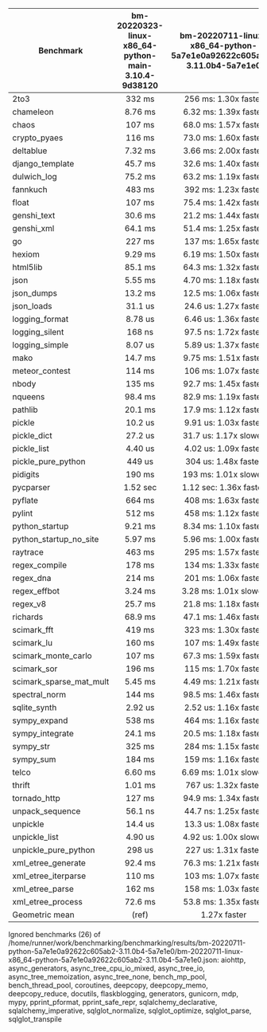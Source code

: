 | Benchmark               | bm-20220323-linux-x86_64-python-main-3.10.4-9d38120 | bm-20220711-linux-x86_64-python-5a7e1e0a92622c605ab2-3.11.0b4-5a7e1e0 |
|-------------------------|:---------------------------------------------------:|:---------------------------------------------------------------------:|
| 2to3                    | 332 ms                                              | 256 ms: 1.30x faster                                                  |
| chameleon               | 8.76 ms                                             | 6.32 ms: 1.39x faster                                                 |
| chaos                   | 107 ms                                              | 68.0 ms: 1.57x faster                                                 |
| crypto_pyaes            | 116 ms                                              | 73.0 ms: 1.60x faster                                                 |
| deltablue               | 7.32 ms                                             | 3.66 ms: 2.00x faster                                                 |
| django_template         | 45.7 ms                                             | 32.6 ms: 1.40x faster                                                 |
| dulwich_log             | 75.2 ms                                             | 63.2 ms: 1.19x faster                                                 |
| fannkuch                | 483 ms                                              | 392 ms: 1.23x faster                                                  |
| float                   | 107 ms                                              | 75.4 ms: 1.42x faster                                                 |
| genshi_text             | 30.6 ms                                             | 21.2 ms: 1.44x faster                                                 |
| genshi_xml              | 64.1 ms                                             | 51.4 ms: 1.25x faster                                                 |
| go                      | 227 ms                                              | 137 ms: 1.65x faster                                                  |
| hexiom                  | 9.29 ms                                             | 6.19 ms: 1.50x faster                                                 |
| html5lib                | 85.1 ms                                             | 64.3 ms: 1.32x faster                                                 |
| json                    | 5.55 ms                                             | 4.70 ms: 1.18x faster                                                 |
| json_dumps              | 13.2 ms                                             | 12.5 ms: 1.06x faster                                                 |
| json_loads              | 31.1 us                                             | 24.6 us: 1.27x faster                                                 |
| logging_format          | 8.78 us                                             | 6.46 us: 1.36x faster                                                 |
| logging_silent          | 168 ns                                              | 97.5 ns: 1.72x faster                                                 |
| logging_simple          | 8.07 us                                             | 5.89 us: 1.37x faster                                                 |
| mako                    | 14.7 ms                                             | 9.75 ms: 1.51x faster                                                 |
| meteor_contest          | 114 ms                                              | 106 ms: 1.07x faster                                                  |
| nbody                   | 135 ms                                              | 92.7 ms: 1.45x faster                                                 |
| nqueens                 | 98.4 ms                                             | 82.9 ms: 1.19x faster                                                 |
| pathlib                 | 20.1 ms                                             | 17.9 ms: 1.12x faster                                                 |
| pickle                  | 10.2 us                                             | 9.91 us: 1.03x faster                                                 |
| pickle_dict             | 27.2 us                                             | 31.7 us: 1.17x slower                                                 |
| pickle_list             | 4.40 us                                             | 4.02 us: 1.09x faster                                                 |
| pickle_pure_python      | 449 us                                              | 304 us: 1.48x faster                                                  |
| pidigits                | 190 ms                                              | 193 ms: 1.01x slower                                                  |
| pycparser               | 1.52 sec                                            | 1.12 sec: 1.36x faster                                                |
| pyflate                 | 664 ms                                              | 408 ms: 1.63x faster                                                  |
| pylint                  | 512 ms                                              | 458 ms: 1.12x faster                                                  |
| python_startup          | 9.21 ms                                             | 8.34 ms: 1.10x faster                                                 |
| python_startup_no_site  | 5.97 ms                                             | 5.96 ms: 1.00x faster                                                 |
| raytrace                | 463 ms                                              | 295 ms: 1.57x faster                                                  |
| regex_compile           | 178 ms                                              | 134 ms: 1.33x faster                                                  |
| regex_dna               | 214 ms                                              | 201 ms: 1.06x faster                                                  |
| regex_effbot            | 3.24 ms                                             | 3.28 ms: 1.01x slower                                                 |
| regex_v8                | 25.7 ms                                             | 21.8 ms: 1.18x faster                                                 |
| richards                | 68.9 ms                                             | 47.1 ms: 1.46x faster                                                 |
| scimark_fft             | 419 ms                                              | 323 ms: 1.30x faster                                                  |
| scimark_lu              | 160 ms                                              | 107 ms: 1.49x faster                                                  |
| scimark_monte_carlo     | 107 ms                                              | 67.3 ms: 1.59x faster                                                 |
| scimark_sor             | 196 ms                                              | 115 ms: 1.70x faster                                                  |
| scimark_sparse_mat_mult | 5.45 ms                                             | 4.49 ms: 1.21x faster                                                 |
| spectral_norm           | 144 ms                                              | 98.5 ms: 1.46x faster                                                 |
| sqlite_synth            | 2.92 us                                             | 2.52 us: 1.16x faster                                                 |
| sympy_expand            | 538 ms                                              | 464 ms: 1.16x faster                                                  |
| sympy_integrate         | 24.1 ms                                             | 20.5 ms: 1.18x faster                                                 |
| sympy_str               | 325 ms                                              | 284 ms: 1.15x faster                                                  |
| sympy_sum               | 184 ms                                              | 159 ms: 1.16x faster                                                  |
| telco                   | 6.60 ms                                             | 6.69 ms: 1.01x slower                                                 |
| thrift                  | 1.01 ms                                             | 767 us: 1.32x faster                                                  |
| tornado_http            | 127 ms                                              | 94.9 ms: 1.34x faster                                                 |
| unpack_sequence         | 56.1 ns                                             | 44.7 ns: 1.25x faster                                                 |
| unpickle                | 14.4 us                                             | 13.3 us: 1.08x faster                                                 |
| unpickle_list           | 4.90 us                                             | 4.92 us: 1.00x slower                                                 |
| unpickle_pure_python    | 298 us                                              | 227 us: 1.31x faster                                                  |
| xml_etree_generate      | 92.4 ms                                             | 76.3 ms: 1.21x faster                                                 |
| xml_etree_iterparse     | 110 ms                                              | 103 ms: 1.07x faster                                                  |
| xml_etree_parse         | 162 ms                                              | 158 ms: 1.03x faster                                                  |
| xml_etree_process       | 72.6 ms                                             | 53.8 ms: 1.35x faster                                                 |
| Geometric mean          | (ref)                                               | 1.27x faster                                                          |
Ignored benchmarks (26) of /home/runner/work/benchmarking/benchmarking/results/bm-20220711-python-5a7e1e0a92622c605ab2-3.11.0b4-5a7e1e0/bm-20220711-linux-x86_64-python-5a7e1e0a92622c605ab2-3.11.0b4-5a7e1e0.json: aiohttp, async_generators, async_tree_cpu_io_mixed, async_tree_io, async_tree_memoization, async_tree_none, bench_mp_pool, bench_thread_pool, coroutines, deepcopy, deepcopy_memo, deepcopy_reduce, docutils, flaskblogging, generators, gunicorn, mdp, mypy, pprint_pformat, pprint_safe_repr, sqlalchemy_declarative, sqlalchemy_imperative, sqlglot_normalize, sqlglot_optimize, sqlglot_parse, sqlglot_transpile
